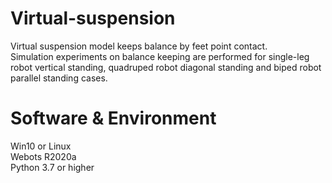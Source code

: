 # Virtual-suspension
 Virtual suspension model keeps balance by feet point contact.  
 Simulation experiments on balance keeping are performed for single-leg robot vertical standing, quadruped robot diagonal standing and biped robot parallel standing cases.  


# Software & Environment  
 Win10 or Linux  
 Webots R2020a  
 Python 3.7 or higher  


